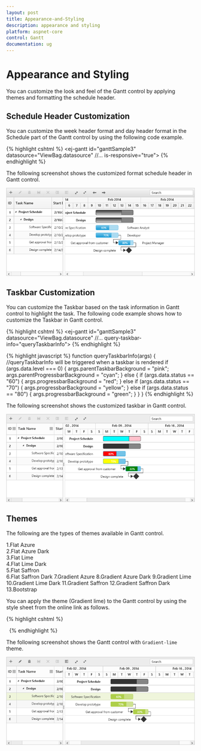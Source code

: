 ```yaml
---
layout: post
title: Appearance-and-Styling
description: appearance and styling
platform: aspnet-core
control: Gantt
documentation: ug
---
```


# Appearance and Styling

You can customize the look and feel of the Gantt control by applying themes and formatting the schedule header.

## Schedule Header Customization

You can customize the week header format and day header format in the Schedule part of the Gantt control by using the following code example.

{% highlight cshtml %}
    <ej-gantt id="ganttSample3" datasource="ViewBag.datasource" 
        //...
        is-responsive="true">
        <e-schedule-header-settings week-header-format="MMM yyyy" day-header-format="d" weekend-background="#F2F2F2">
        </e-schedule-header-settings>
    </ej-gantt>
{% endhighlight %}

The following screenshot shows the customized format schedule header in Gantt control.

![](Appearance-and-Styling_images/Appearance-and-Styling_img1.png)

## Taskbar Customization

You can customize the Taskbar based on the task information in Gantt control to highlight the task. The following code example shows how to customize the Taskbar in Gantt control.

{% highlight cshtml %}
    <ej-gantt id="ganttSample3" datasource="ViewBag.datasource" 
          //...
          query-taskbar-info="queryTaskbarInfo">
    </ejGantt>
{% endhighlight %}

{% highlight javascript %}
    function queryTaskbarInfo(args) {
        //queryTaskbarInfo will be triggered when a taskbar is rendered
        if (args.data.level === 0) {
            args.parentTaskbarBackground = "pink";
            args.parentProgressbarBackground = "cyan";
        } else {
            if (args.data.status == "60") {
                args.progressbarBackground = "red";
            } else if (args.data.status == "70") {
                args.progressbarBackground = "yellow";
            } else if (args.data.status == "80") {
                args.progressbarBackground = "green";
            }
        }
    }
{% endhighlight %}

The following screenshot shows the customized taskbar in Gantt control.

![](Appearance-and-Styling_images/Appearance-and-Styling_img2.png)

## Themes

 The following are the types of themes available in Gantt control.

1.Flat Azure                
2.Flat Azure Dark                  
3.Flat Lime                          
4.Flat Lime Dark                   
5.Flat Saffron    
6.Flat Saffron Dark
7.Gradient Azure
8.Gradient Azure Dark
9.Gradient Lime
10.Gradient Lime Dark
11.Gradient Saffron
12.Gradient Saffron Dark
13.Bootstrap

You can apply the theme (Gradient lime) to the Gantt control by using the style sheet from the online link as follows.

{% highlight cshtml %}
<html lang="en">
<head>
    <title>Essential Studio for ASP.NET Core</title>
    <link href="http://cdn.syncfusion.com/{{ site.releaseversion }}/js/web/gradient-lime/ej.web.all.min.css" rel="stylesheet" /> 
</head>
</html>
{% endhighlight %}

The following screenshot shows the Gantt control with `Gradient-lime` theme.

![](Appearance-and-Styling_images/Appearance-and-Styling_img3.png)

